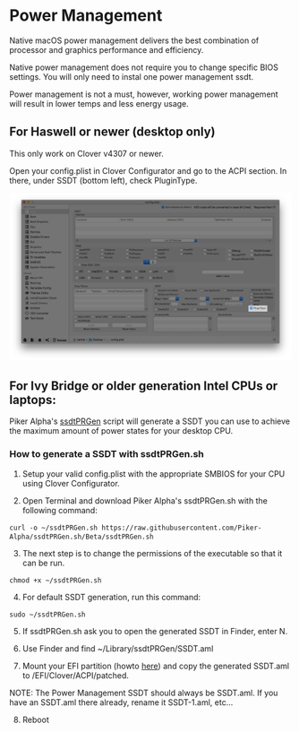 # Power Management

Native macOS power management delivers the best combination of processor and graphics performance and efficiency. 

Native power management does not require you to change specific BIOS settings. You will only need to instal one power management ssdt.

Power management is not a must, however, working power management will result in lower temps and less energy usage.

## For Haswell or newer (desktop only)
This only work on Clover v4307 or newer.

Open your config.plist in Clover Configurator and go to the ACPI section. In there, under SSDT (bottom left), check PluginType.

![alt text](Pictures/PluginType.png)

## For Ivy Bridge or older generation Intel CPUs or laptops:

Piker Alpha's [ssdtPRGen](https://github.com/Piker-Alpha/ssdtPRGen.sh) script will generate a SSDT you can use to achieve the maximum amount of power states for your desktop CPU.

### How to generate a SSDT with ssdtPRGen.sh

1. Setup your valid config.plist with the appropriate SMBIOS for your CPU using Clover Configurator.

2. Open Terminal and download Piker Alpha's ssdtPRGen.sh with the following command:

```
curl -o ~/ssdtPRGen.sh https://raw.githubusercontent.com/Piker-Alpha/ssdtPRGen.sh/Beta/ssdtPRGen.sh
```

3. The next step is to change the permissions of the executable so that it can be run.

```
chmod +x ~/ssdtPRGen.sh
```

4. For default SSDT generation, run this command:

```
sudo ~/ssdtPRGen.sh
```

5. If ssdtPRGen.sh ask you to open the generated SSDT in Finder, enter N.

6. Use Finder and find ~/Library/ssdtPRGen/SSDT.aml

7. Mount your EFI partition (howto [here](/..master/Tips.md#how-to-mount-efi)) and copy the generated SSDT.aml to /EFI/Clover/ACPI/patched.

NOTE: The Power Management SSDT should always be SSDT.aml. If you have an SSDT.aml there already, rename it SSDT-1.aml, etc...

8. Reboot

